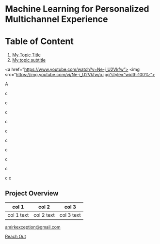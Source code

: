 # Machine Learning for Personalized Multichannel Experience

# Table of Content                                        
1. [My Topic Title](#Project-Overview)               
2. [My topic subtitle](#my-topic-subtitle)

<a href=”https://www.youtube.com/watch?v=Ne-j_U2Vkfw”>
     <img src=”https://img.youtube.com/vi/Ne-j_U2Vkfw/o.jpg”style=”width:100%;”>
</a>



A

c

c

c

c

c

c

c

c

c

c
c






















## Project Overview

| col 1 | col 2 | col 3
---  | --- | ---
| col 1 text | col 2 text | col 3 text

[amirkexception@gmail.com](mailto:amirkexception@gmail.com)

[Reach Out](https://www.youtube.com/)

















